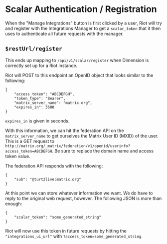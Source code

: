 # Scalar Authentication / Registration

When the "Manage Integrations" button is first clicked by a user, Riot will try and register with the Integrations Manager
to get a `scalar_token` that it then uses to authenticate all future requests with the manager.

## `$restUrl/register`

This ends up mapping to `/api/v1/scalar/register` when Dimension is correctly set up for a Riot instance.

Riot will POST to this endpoint an OpenID object that looks similar to the following:
```
{
    "access_token": "ABCDEFGH",
    "token_type": "Bearer",
    "matrix_server_name": "matrix.org",
    "expires_in": 3600
}
```

`expires_in` is given in seconds. 

With this information, we can hit the federation API on the `matrix_server_name` to get ourselves the Matrix User ID (MXID)
of the user. This is a GET request to `http://matrix.org/_matrix/federation/v1/openid/userinfo?access_token=ABCDEFGH`.
Be sure to replace the domain name and access token value.

The federation API responds with the following:
```
{
    "sub": "@turt2live:matrix.org"
}
```

At this point we can store whatever information we want. We do have to reply to the original web request, however. The
following JSON is more than enough:

```
{
    "scalar_token": "some_generated_string"
}
```

Riot will now use this token in future requests by hitting the `"integrations_ui_url"` with `?access_token=some_generated_string`.